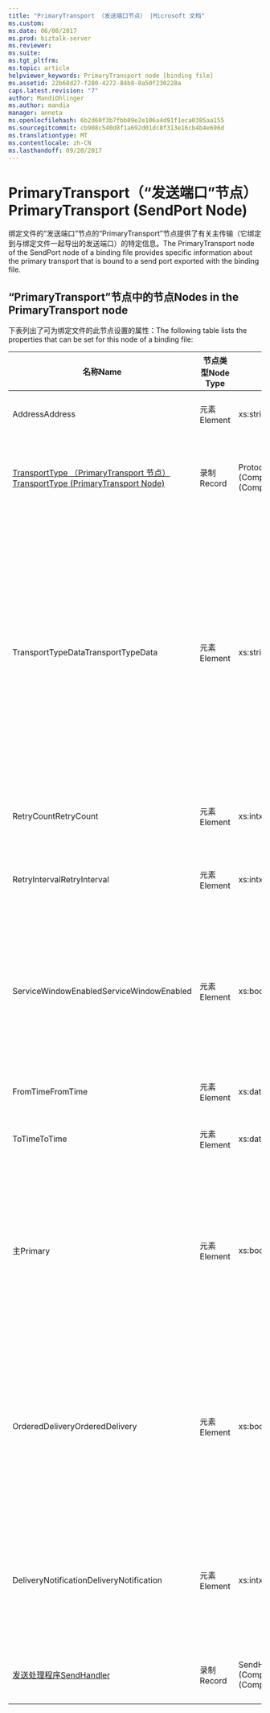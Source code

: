 ```yaml
---
title: "PrimaryTransport （发送端口节点） |Microsoft 文档"
ms.custom: 
ms.date: 06/08/2017
ms.prod: biztalk-server
ms.reviewer: 
ms.suite: 
ms.tgt_pltfrm: 
ms.topic: article
helpviewer_keywords: PrimaryTransport node [binding file]
ms.assetid: 22b68d27-f280-4272-84b8-8a50f230228a
caps.latest.revision: "7"
author: MandiOhlinger
ms.author: mandia
manager: anneta
ms.openlocfilehash: 6b2d60f3b7fbb09e2e106a4d91f1eca0385aa155
ms.sourcegitcommit: cb908c540d8f1a692d01dc8f313e16cb4b4e696d
ms.translationtype: MT
ms.contentlocale: zh-CN
ms.lasthandoff: 09/20/2017
---
```

# <a name="primarytransport-sendport-node"></a><span data-ttu-id="1f639-102">PrimaryTransport（“发送端口”节点）</span><span class="sxs-lookup"><span data-stu-id="1f639-102">PrimaryTransport (SendPort Node)</span></span>
<span data-ttu-id="1f639-103">绑定文件的“发送端口”节点的“PrimaryTransport”节点提供了有关主传输（它绑定到与绑定文件一起导出的发送端口）的特定信息。</span><span class="sxs-lookup"><span data-stu-id="1f639-103">The PrimaryTransport node of the SendPort node of a binding file provides specific information about the primary transport that is bound to a send port exported with the binding file.</span></span>  
  
## <a name="nodes-in-the-primarytransport-node"></a><span data-ttu-id="1f639-104">“PrimaryTransport”节点中的节点</span><span class="sxs-lookup"><span data-stu-id="1f639-104">Nodes in the PrimaryTransport node</span></span>  
 <span data-ttu-id="1f639-105">下表列出了可为绑定文件的此节点设置的属性：</span><span class="sxs-lookup"><span data-stu-id="1f639-105">The following table lists the properties that can be set for this node of a binding file:</span></span>  
  
|<span data-ttu-id="1f639-106">**名称**</span><span class="sxs-lookup"><span data-stu-id="1f639-106">**Name**</span></span>|<span data-ttu-id="1f639-107">**节点类型**</span><span class="sxs-lookup"><span data-stu-id="1f639-107">**Node Type**</span></span>|<span data-ttu-id="1f639-108">**数据类型**</span><span class="sxs-lookup"><span data-stu-id="1f639-108">**Data Type**</span></span>|<span data-ttu-id="1f639-109">**Description**</span><span class="sxs-lookup"><span data-stu-id="1f639-109">**Description**</span></span>|<span data-ttu-id="1f639-110">**限制**</span><span class="sxs-lookup"><span data-stu-id="1f639-110">**Restrictions**</span></span>|<span data-ttu-id="1f639-111">**注释**</span><span class="sxs-lookup"><span data-stu-id="1f639-111">**Comments**</span></span>|  
|--------------|-------------------|-------------------|---------------------|----------------------|------------------|  
|<span data-ttu-id="1f639-112">Address</span><span class="sxs-lookup"><span data-stu-id="1f639-112">Address</span></span>|<span data-ttu-id="1f639-113">元素</span><span class="sxs-lookup"><span data-stu-id="1f639-113">Element</span></span>|<span data-ttu-id="1f639-114">xs:string</span><span class="sxs-lookup"><span data-stu-id="1f639-114">xs:string</span></span>|<span data-ttu-id="1f639-115">指定传输地址（或 URI）。</span><span class="sxs-lookup"><span data-stu-id="1f639-115">Specifies the address (or URI) of the transport.</span></span>|<span data-ttu-id="1f639-116">可选</span><span class="sxs-lookup"><span data-stu-id="1f639-116">Not required</span></span>|<span data-ttu-id="1f639-117">默认值：空</span><span class="sxs-lookup"><span data-stu-id="1f639-117">Default value: empty</span></span>|  
|[<span data-ttu-id="1f639-118">TransportType （PrimaryTransport 节点）</span><span class="sxs-lookup"><span data-stu-id="1f639-118">TransportType (PrimaryTransport Node)</span></span>](../core/transporttype-primarytransport-node.md)|<span data-ttu-id="1f639-119">录制</span><span class="sxs-lookup"><span data-stu-id="1f639-119">Record</span></span>|<span data-ttu-id="1f639-120">ProtocolType (ComplexType)</span><span class="sxs-lookup"><span data-stu-id="1f639-120">ProtocolType (ComplexType)</span></span>|<span data-ttu-id="1f639-121">指定传输类型，同时也是用于此传输的适配器的名称。</span><span class="sxs-lookup"><span data-stu-id="1f639-121">Specifies the transport type, which is also the name of the adapter used for this transport.</span></span>|<span data-ttu-id="1f639-122">可选</span><span class="sxs-lookup"><span data-stu-id="1f639-122">Not required</span></span>|<span data-ttu-id="1f639-123">默认值：无</span><span class="sxs-lookup"><span data-stu-id="1f639-123">Default value: none</span></span>|  
|<span data-ttu-id="1f639-124">TransportTypeData</span><span class="sxs-lookup"><span data-stu-id="1f639-124">TransportTypeData</span></span>|<span data-ttu-id="1f639-125">元素</span><span class="sxs-lookup"><span data-stu-id="1f639-125">Element</span></span>|<span data-ttu-id="1f639-126">xs:string</span><span class="sxs-lookup"><span data-stu-id="1f639-126">xs:string</span></span>|<span data-ttu-id="1f639-127">指定特定于适配器的配置信息。</span><span class="sxs-lookup"><span data-stu-id="1f639-127">Specifies configuration information specific to the adapter.</span></span>|<span data-ttu-id="1f639-128">可选</span><span class="sxs-lookup"><span data-stu-id="1f639-128">Not required</span></span>|<span data-ttu-id="1f639-129">默认值：空</span><span class="sxs-lookup"><span data-stu-id="1f639-129">Default value: empty</span></span><br /><br /> <span data-ttu-id="1f639-130">请参阅[集成 BizTalk 适配器的配置属性](../core/configuration-properties-for-integrated-biztalk-adapters.md)适配器可以存储在此字符串的属性有关的特定信息。</span><span class="sxs-lookup"><span data-stu-id="1f639-130">See [Configuration Properties for Integrated BizTalk Adapters](../core/configuration-properties-for-integrated-biztalk-adapters.md) for adapter specific information about the properties that can be stored in this string.</span></span>|  
|<span data-ttu-id="1f639-131">RetryCount</span><span class="sxs-lookup"><span data-stu-id="1f639-131">RetryCount</span></span>|<span data-ttu-id="1f639-132">元素</span><span class="sxs-lookup"><span data-stu-id="1f639-132">Element</span></span>|<span data-ttu-id="1f639-133">xs:int</span><span class="sxs-lookup"><span data-stu-id="1f639-133">xs:int</span></span>|<span data-ttu-id="1f639-134">指定用于传输的适配器的重试次数。</span><span class="sxs-lookup"><span data-stu-id="1f639-134">Specifies the retry count for the adapter used with the transport.</span></span>|<span data-ttu-id="1f639-135">必需</span><span class="sxs-lookup"><span data-stu-id="1f639-135">Required</span></span>|<span data-ttu-id="1f639-136">默认值：无</span><span class="sxs-lookup"><span data-stu-id="1f639-136">Default value: none</span></span>|  
|<span data-ttu-id="1f639-137">RetryInterval</span><span class="sxs-lookup"><span data-stu-id="1f639-137">RetryInterval</span></span>|<span data-ttu-id="1f639-138">元素</span><span class="sxs-lookup"><span data-stu-id="1f639-138">Element</span></span>|<span data-ttu-id="1f639-139">xs:int</span><span class="sxs-lookup"><span data-stu-id="1f639-139">xs:int</span></span>|<span data-ttu-id="1f639-140">指定用于传输的适配器的重试间隔，以分钟为单位。</span><span class="sxs-lookup"><span data-stu-id="1f639-140">Specifies the retry interval in minutes for the adapter used with the transport.</span></span>|<span data-ttu-id="1f639-141">必需</span><span class="sxs-lookup"><span data-stu-id="1f639-141">Required</span></span>|<span data-ttu-id="1f639-142">默认值：无</span><span class="sxs-lookup"><span data-stu-id="1f639-142">Default value: none</span></span>|  
|<span data-ttu-id="1f639-143">ServiceWindowEnabled</span><span class="sxs-lookup"><span data-stu-id="1f639-143">ServiceWindowEnabled</span></span>|<span data-ttu-id="1f639-144">元素</span><span class="sxs-lookup"><span data-stu-id="1f639-144">Element</span></span>|<span data-ttu-id="1f639-145">xs:boolean</span><span class="sxs-lookup"><span data-stu-id="1f639-145">xs:boolean</span></span>|<span data-ttu-id="1f639-146">指定是否为用于传输的适配器启用服务时段。</span><span class="sxs-lookup"><span data-stu-id="1f639-146">Specifies whether the service window is enabled for the adapter used with the transport.</span></span>|<span data-ttu-id="1f639-147">必需</span><span class="sxs-lookup"><span data-stu-id="1f639-147">Required</span></span>|<span data-ttu-id="1f639-148">默认值：无</span><span class="sxs-lookup"><span data-stu-id="1f639-148">Default value: none</span></span><br /><br /> <span data-ttu-id="1f639-149">设置为**true**如果启用了服务时段，否则设置为**false**。</span><span class="sxs-lookup"><span data-stu-id="1f639-149">Set to **true** if service window is enabled, otherwise set to **false**.</span></span>|  
|<span data-ttu-id="1f639-150">FromTime</span><span class="sxs-lookup"><span data-stu-id="1f639-150">FromTime</span></span>|<span data-ttu-id="1f639-151">元素</span><span class="sxs-lookup"><span data-stu-id="1f639-151">Element</span></span>|<span data-ttu-id="1f639-152">xs:dateTime</span><span class="sxs-lookup"><span data-stu-id="1f639-152">xs:dateTime</span></span>|<span data-ttu-id="1f639-153">指定服务时段的开始时间。</span><span class="sxs-lookup"><span data-stu-id="1f639-153">Specifies the start time for the service window.</span></span>|<span data-ttu-id="1f639-154">必需</span><span class="sxs-lookup"><span data-stu-id="1f639-154">Required</span></span>|<span data-ttu-id="1f639-155">默认值：无</span><span class="sxs-lookup"><span data-stu-id="1f639-155">Default value: none</span></span>|  
|<span data-ttu-id="1f639-156">ToTime</span><span class="sxs-lookup"><span data-stu-id="1f639-156">ToTime</span></span>|<span data-ttu-id="1f639-157">元素</span><span class="sxs-lookup"><span data-stu-id="1f639-157">Element</span></span>|<span data-ttu-id="1f639-158">xs:dateTime</span><span class="sxs-lookup"><span data-stu-id="1f639-158">xs:dateTime</span></span>|<span data-ttu-id="1f639-159">指定的服务时段的结束时间。</span><span class="sxs-lookup"><span data-stu-id="1f639-159">Specifies the end time for the service window.</span></span>|<span data-ttu-id="1f639-160">必需</span><span class="sxs-lookup"><span data-stu-id="1f639-160">Required</span></span>|<span data-ttu-id="1f639-161">默认值：无</span><span class="sxs-lookup"><span data-stu-id="1f639-161">Default value: none</span></span>|  
|<span data-ttu-id="1f639-162">主</span><span class="sxs-lookup"><span data-stu-id="1f639-162">Primary</span></span>|<span data-ttu-id="1f639-163">元素</span><span class="sxs-lookup"><span data-stu-id="1f639-163">Element</span></span>|<span data-ttu-id="1f639-164">xs:boolean</span><span class="sxs-lookup"><span data-stu-id="1f639-164">xs:boolean</span></span>|<span data-ttu-id="1f639-165">指定用于传输的适配器是否为主适配器。</span><span class="sxs-lookup"><span data-stu-id="1f639-165">Specifies whether the adapter used with the transport is primary.</span></span>|<span data-ttu-id="1f639-166">必需</span><span class="sxs-lookup"><span data-stu-id="1f639-166">Required</span></span>|<span data-ttu-id="1f639-167">默认值：无</span><span class="sxs-lookup"><span data-stu-id="1f639-167">Default value: none</span></span><br /><br /> <span data-ttu-id="1f639-168">设置为**true**如果主与传输一起使用的适配器，否则设置为**false**。</span><span class="sxs-lookup"><span data-stu-id="1f639-168">Set to **true** if the adapter used with the transport is primary, otherwise set to **false**.</span></span>|  
|<span data-ttu-id="1f639-169">OrderedDelivery</span><span class="sxs-lookup"><span data-stu-id="1f639-169">OrderedDelivery</span></span>|<span data-ttu-id="1f639-170">元素</span><span class="sxs-lookup"><span data-stu-id="1f639-170">Element</span></span>|<span data-ttu-id="1f639-171">xs:boolean</span><span class="sxs-lookup"><span data-stu-id="1f639-171">xs:boolean</span></span>|<span data-ttu-id="1f639-172">指定用于传输的适配器是否应按顺序发送消息。</span><span class="sxs-lookup"><span data-stu-id="1f639-172">Specifies whether or not the adapter used with the transport should send messages in an ordered manner.</span></span>|<span data-ttu-id="1f639-173">必需</span><span class="sxs-lookup"><span data-stu-id="1f639-173">Required</span></span>|<span data-ttu-id="1f639-174">默认值：无</span><span class="sxs-lookup"><span data-stu-id="1f639-174">Default value: none</span></span><br /><br /> <span data-ttu-id="1f639-175">设置为**true**如果传输为以按顺序发送消息，否则设置为**false**。</span><span class="sxs-lookup"><span data-stu-id="1f639-175">Set to **true** if the transport is to send messages in order, otherwise set to **false**.</span></span>|  
|<span data-ttu-id="1f639-176">DeliveryNotification</span><span class="sxs-lookup"><span data-stu-id="1f639-176">DeliveryNotification</span></span>|<span data-ttu-id="1f639-177">元素</span><span class="sxs-lookup"><span data-stu-id="1f639-177">Element</span></span>|<span data-ttu-id="1f639-178">xs:int</span><span class="sxs-lookup"><span data-stu-id="1f639-178">xs:int</span></span>|<span data-ttu-id="1f639-179">指定用于传输的适配器是否应返回送达通知以便指示传输已成功。</span><span class="sxs-lookup"><span data-stu-id="1f639-179">Specifies whether or not the adapter used with the transport should return a delivery notification indicating if the transmission was successful.</span></span>|<span data-ttu-id="1f639-180">必需</span><span class="sxs-lookup"><span data-stu-id="1f639-180">Required</span></span>|<span data-ttu-id="1f639-181">默认值：无</span><span class="sxs-lookup"><span data-stu-id="1f639-181">Default value: none</span></span><br /><br /> <span data-ttu-id="1f639-182">设置为**true**传递通知，否则设置为**false**。</span><span class="sxs-lookup"><span data-stu-id="1f639-182">Set to **true** for delivery notifications, otherwise set to **false**.</span></span>|  
|[<span data-ttu-id="1f639-183">发送处理程序</span><span class="sxs-lookup"><span data-stu-id="1f639-183">SendHandler</span></span>](../core/sendhandler-primarytransport-node.md)|<span data-ttu-id="1f639-184">录制</span><span class="sxs-lookup"><span data-stu-id="1f639-184">Record</span></span>|<span data-ttu-id="1f639-185">SendHandlerRef (ComplexType)</span><span class="sxs-lookup"><span data-stu-id="1f639-185">SendHandlerRef (ComplexType)</span></span>|<span data-ttu-id="1f639-186">指定的发送处理程序与传输一起使用的适配器。</span><span class="sxs-lookup"><span data-stu-id="1f639-186">Specifies the send handler for the adapter used with the transport.</span></span>|<span data-ttu-id="1f639-187">必需</span><span class="sxs-lookup"><span data-stu-id="1f639-187">Required</span></span>|<span data-ttu-id="1f639-188">默认值：无</span><span class="sxs-lookup"><span data-stu-id="1f639-188">Default value: none</span></span>|